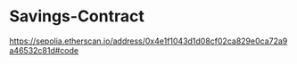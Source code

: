 # Savings-Contract
https://sepolia.etherscan.io/address/0x4e1f1043d1d08cf02ca829e0ca72a9a46532c81d#code
